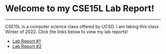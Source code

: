 # Welcome to my CSE15L Lab Report!

---
CSE15L is a computer science class offered by UCSD. I am taking this class Winter of 2022. Click the links below to view my lab reports!

* [Lab Report #1](https://caylincat.github.io/cse15l-lab-reports/lab-report-1-week-2.html)
* [Lab Report #2](https://caylincat.github.io/cse15l-lab-reports/lab-report-2-week-4.html)
